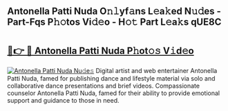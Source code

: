 ## Antonella Patti Nuda O𝚗𝚕yf𝚊ns L𝚎a𝚔ed N𝚞𝚍es - Part-Fqs P𝚑𝚘tos Vi𝚍𝚎o - H𝚘𝚝 Part L𝚎a𝚔s qUE8C

# <h2><a href="http://kf8dtud.oniu.top/?m=Antonella+Patti+Nuda">🔗👉 🔴 Antonella Patti Nuda P𝚑ot𝚘𝚜 V𝚒d𝚎o</a></h2>

[![Antonella Patti Nuda Nu𝚍e𝚜](https://i.imgur.com/0qMVB7G.gif)](http://kf8dtud.oniu.top/?m=Antonella+Patti+Nuda)
Digital artist and web entertainer Antonella Patti Nuda, famed for publishing dance and lifestyle material via solo and collaborative dance presentations and brief videos. Compassionate counselor Antonella Patti Nuda, famed for their ability to provide emotional support and guidance to those in need.  
